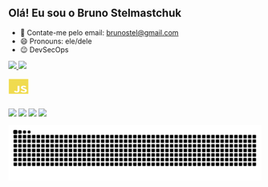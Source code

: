 ## Olá! Eu sou o Bruno Stelmastchuk 
- 💬 Contate-me pelo email: brunostel@gmail.com
- 😄 Pronouns: ele/dele
- 😉 DevSecOps

 <div>
  <a href="https://github.com/BrunoStel">
  <img height="180em" src="https://github-readme-stats.vercel.app/api?username=BrunoStel&show_icons=true&theme=dark"/>
  <img height="180em" src="https://github-readme-stats.vercel.app/api/top-langs/?username=BrunoStel&layout=compact&langs_count=7&theme=dark"/>
</div>
  
<div style="display: inline_block"><br>
  <img align="center" alt="Rafa-Js" height="30" width="40" src="https://raw.githubusercontent.com/devicons/devicon/master/icons/javascript/javascript-plain.svg">
</div>
 
 ##
 
  <div> 
  <a href="https://www.instagram.com/bruno_stelmastchuk/" target="_blank"><img src="https://img.shields.io/badge/-Instagram-%23E4405F?style=for-the-badge&logo=instagram&logoColor=white" target="_blank"></a>
 <a href="https://discord.com/invite/8TCAWfNU" target="_blank"><img src="https://img.shields.io/badge/Discord-7289DA?style=for-the-badge&logo=discord&logoColor=white" target="_blank"></a> 
  <a href = "mailto:brunostel@gmail.com"><img src="https://img.shields.io/badge/-Gmail-%23333?style=for-the-badge&logo=gmail&logoColor=white" target="_blank"></a>
  <a href="https://www.linkedin.com/in/bruno-stelmastchuk-roque-702994160/" target="_blank"><img src="https://img.shields.io/badge/-LinkedIn-%230077B5?style=for-the-badge&logo=linkedin&logoColor=white" target="_blank"></a> 
 
  ![Snake animation](https://github.com/BrunoStel/BrunoStel/blob/output/github-contribution-grid-snake.svg)
 
</div>












